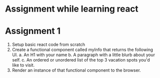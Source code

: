 # Assignment while learning react

# Assignment 1
1. Setup basic react code from scratch
2. Create a functional component called myInfo that returns the following UI.
    a. An H1 with your name
    b. A paragraph with a little blurb about your self.
    c. An ordered or unordered list of the top 3 vacation spots you'd like to visit.
3. Render an instance of that functional component to the browser.

